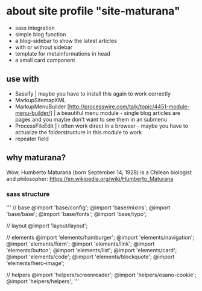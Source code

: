 # about site profile "site-maturana"

* sass integration
* simple blog function
* a blog-sidebar to show the latest articles
* with or without sidebar
* template for metainformations in head
* a small card component


## use with

* Sassify | maybe you have to install this again to work correctly
* MarkupSitemapXML
* MarkupMenuBuilder [http://processwire.com/talk/topic/4451-module-menu-builder/] | a beautiful menu module - single blog articles are pages and you maybe don't want to see them in an submenu
* ProcessFileEdit | i often work direct in a browser - maybe you have to actualize the folderstructure in this module to work
* repeater field

## why maturana?

Wow, Humberto Maturana (born September 14, 1928) is a Chilean biologist and philosopher: https://en.wikipedia.org/wiki/Humberto_Maturana

### sass structure

'''
// base
@import 'base/config';
@import 'base/mixins';
@import 'base/base';
@import 'base/fonts';
@import 'base/typo';

// layout
@import 'layout/layout';

// elements
@import 'elements/hamburger';
@import 'elements/navigation';
@import 'elements/form';
@import 'elements/link';
@import 'elements/button';
@import 'elements/list';
@import 'elements/card';
@import 'elements/code';
@import 'elements/blockquote';
@import 'elements/hero-image';

// helpers
@import 'helpers/screenreader';
@import 'helpers/osano-cookie';
@import 'helpers/helpers';
'''
